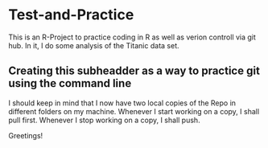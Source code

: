 # Test-and-Practice

This is an R-Project to practice coding in R as well as verion controll via git hub. 
In it, I do some analysis of the Titanic data set. 

## Creating this subheadder as a way to practice git using the command line 

I should keep in mind that I now have two local copies of the Repo in different folders on my machine. Whenever I start working on a copy, I shall pull first. Whenever I stop working on a copy, I shall push. 

Greetings! 